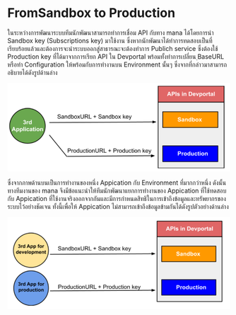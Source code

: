 # FromSandbox to Production
ในระหว่างการพัฒนาระบบทีมนักพัฒนาสามารถทำการเชื่อม API กับทาง mana ได้โดยการนำ Sandbox key (Subscriptions key) มาใช้งาน ซึ่งหากนักพัฒนาได้ทำการทดสอบเป็นที่เรียบร้อยแล้วและต้องการจะนำระบบออกสู่สาธารณะจะต้องทำการ Publich service ซึ่งต้องใช้ Production key ที่ได้มาจากการเรียก API ใน Devportal พร้อมทั้งทำการเปลี่ยน ฺBaseURL หรือทำ Configuration ให้พร้อมกับการทำงานบน Environment นั้นๆ ซึ่งจากที่กล่าวมาสามารถอธิบายได้ดังรูปด้านล่าง

![a](../img/Quickstarts/settingKey/settingKey.PNG)

ซึ่งจากภาพด้านบนเป็นการทำงานของหนึ่ง Appication กับ Environment ที่มากกว่าหนึ่ง ดังนั้นทางทีมงานของ mana จึงมีข้อแนะนำให้ทีมนักพัฒนาแยกการทำงานของ Appication ที่ใช้ทดสอบ กับ Appication ที่ใช้งานจริงออกจากกันและมีการกำหนดสิทธิในการเข้าถึงข้อมูลและทรัพยากรของระบบไว้อย่างชัดเจน ทั้งนี้เพื่อให้ Appication ไม่สามารถเข้าถึงข้อมูลข้ามกันได้ดังรูปตัวอย่างด้านล่าง 

![a](../img/Quickstarts/settingKey/settingKey2.PNG)


<!-- คือการใช้ Sandbox ในการแยกการทำงานของแต่ละแอปพลิเคชันบนมือถือแบบ 1 แอปพลิเคชัน ต่อ 1 Sandbox และมีการกำหนดสิทธิในการเข้าถึงข้อมูลและทรัพยากรของระบบไว้อย่างชัดเจน ทำให้แอปพลิเคชันไม่สามารถเข้าถึงข้อมูลข้ามกันได้ แต่ในกรณีที่แอปพลิเคชันจำเป็นต้องแชร์ข้อมูล เข้าถึงข้อมูลของแอปพลิเคชันอื่น หรือข้อมูลของระบบ ก็ยังคงสามารถทำได้ผ่าน API ของระบบที่แต่ละเจ้าได้ทำรองรับไว้ให้ เพื่อร้องขอสิทธิเพิ่มเติมในการเข้าถึงข้อมูลที่จำเป็นอีกที
ที่ได้อธิบายไปข้างต้นนั้นคือทฤษฎีล้วน ๆ แต่เมื่อนำมาใช้จริงในทางปฏิบัติ บนระบบปฏิบัติการที่มีโครงสร้างต่างกัน แน่นอนว่านิยามของ Application Sandboxing ของแต่ละเจ้าก็จะต่างกันออกไป แต่ว่าก็ยังคงคุณสมบัติตามที่กล่าวไปข้างต้นได้เหมือนเดิม ต่อไปจะขอพูดถึง Application Sandboxing บนแต่ละระบบปฏิบัติการว่าแท้จริงแล้วเป็นอย่างไร
https://medium.com/incognitolab/introduction-to-application-sandboxing-on-mobile-platform-598d9c7aa8cf -->


<!-- ## การตั้งค่าการใช้งานใน Mana Production
เมื่อนักพัฒนาต้องการจะแก้ไขหรือเปลี่ยนแปลง Application Server หรือทำ Configuration ของทีมนักพัฒนาให้สามารถใช้งานกับ Mana production ต้องนำ Production-Key ที่ได้มาจาก DevPortal ไปแก้ไขในระบบของนักพัฒนา ซึ่งรวมถึงการเปลี่ยน ฺBaseURL จาก Sandbox เป็น Production  -->
